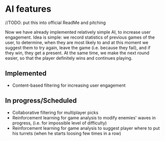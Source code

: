 # AI features

//TODO: put this into official ReadMe and pitching

Now 
we 
have 
already 
implemented 
relatively 
simple 
AI, 
to 
increase 
user 
engagement. 
Idea 
is 
simple: 
we 
record 
statistics 
of 
previous 
games 
of 
the 
user, 
to 
determine, 
when 
they 
are 
most 
likely 
to 
and 
at 
this 
moment 
we 
suggest 
them 
to 
try 
again, 
leave 
the 
game 
(i.e. 
because 
they 
fail), 
and 
if 
they 
win, 
they 
get 
a 
present. 
At 
the 
same 
time, 
we 
make 
the 
next 
round 
easier, 
so 
that 
the 
player 
definitely 
wins 
and 
continues 
playing.

## Implemented
- Content-based filtering for increasing user engagement

## In progress/Scheduled
- Collaborative filtering for multiplayer picks
- Reinforcement learning for game analysis to modify enemies' waves in progress, (i.e. for impossible level of difficulty)
- Reinforcement learning for game analysis to suggest player where to put his turrets (when he starts loosing few times in a row)